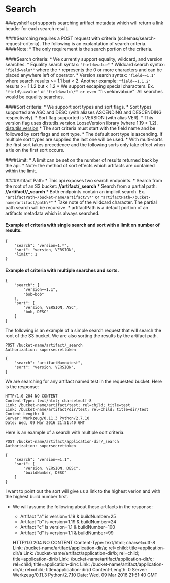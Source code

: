 Search
======

###pyshelf api supports searching artifact metadata which will return a link header for each search result.

####Searching requires a POST request with criteria (schemas/search-request-criteria). The following is an explantation of search criteria.
####Note:
    * The only requirement is the search portion of the criteria.

####Search criteria:
    * We currently support equality, wildcard, and version searches.
    * Equality search syntax: `"field=value"`
    * Wildcard search syntax: `"field=valu*"` where the `*` represents the 0 or more characters and can be placed anywhere left of operator.
    * Version search syntax: `"field~=1.1"` where search results >= 1.1 but < 2. Another example: `"field~=1.1.2"` results >= 1.1.2 but < 1.2
    * We support escaping special characters. Ex. `"field\~=value"` or `"field=valu\*" or even `"fi\~\=eld=val\=ue"` All searches would be equality searches.

####Sort criteria:
    * We support sort types and sort flags.
    * Sort types supported are ASC and DESC (with aliases ASCENDING and DESCENDING respectively).
    * Sort flag supported is VERSION (with alias VER).
    * This version flag uses distutils.version.LooseVersion library (where 1.19 > 1.2). [distutils.version](https://docs.python.org/2/distutils/apiref.html#module-distutils.version)
    * The sort criteria must start with the field name and be followed by sort flags and sort type.
    * The default sort type is ascending. If multiple sort types are supplied the last one will be used.
    * With multi-sorts the first sort takes precedence and the following sorts only take effect when a tie on the first sort occurs.

####Limit:
    * A limit can be set on the number of results returned back by the api.
    * Note: the method of sort effects which artifacts are contained within the limit.

####Artifact Path:
    * This api exposes two search endpoints.
        * Search from the root of an S3 bucket:  **/<bucket-name>/artifact/\_search**
        * Search from a partial path: **/<bucket-name>/artifact/<path>/\_search**
    * Both endpoints contain an implicit search. Ex. `"artifactPath=/bucket-name/artifact/\*"` or `"artifactPath=/bucket-name/artifact/path\*"`
        * Take note of the wildcard character. The partial path search will be recursive.
    * artifactPath is a default portion of an artifacts metadata which is always searched.

#### Example of criteria with single search and sort with a limit on number of results.

    {
        "search": "version=1.*",
        "sort": "version, VERSION",
        "limit": 1
    }

#### Example of criteria with multiple searches and sorts.
    {
        "search": [
            "version~=1.1",
            "bob=bob"
        ],
        "sort": [
            "version, VERSION, ASC",
            "bob, DESC"
        ]
    }


The following is an example of a simple search request that will search the root of the S3 bucket. We are also sorting the results by the artifact path.

    POST /bucket-name/artifact/_search
    Authorization: supersecrettoken

    {
        "search": "artifactName=test",
        "sort": "version, VERSION",
    }

We are searching for any artifact named test in the requested bucket. Here is the response:

    HTTP/1.0 204 NO CONTENT
    Content-Type: text/html; charset=utf-8
    Link: /bucket-name/artifact/test; rel=child; title=test
    Link: /bucket-name/artifact/dir/test; rel=child; title=dir/test
    Content-Length: 0
    Server: Werkzeug/0.11.3 Python/2.7.10
    Date: Wed, 09 Mar 2016 21:51:40 GMT

Here is an example of a search with multiple sort criteria.

    POST /bucket-name/artifact/application-dir/_search
    Authorization: supersecrettoken

    {
        "search": "version~=1.1",
        "sort": [
            "version, VERSION, DESC",
            "buildNumber, DESC"
        ]
    }

I want to point out the sort will give us a link to the highest verion and with the highest build number first.
* We will assume the following about these artifacts in the response:
    * Artifact "a" is version=1.19 & buildNumber=25
    * Artifact "b" is version=1.19 & buildNumber=24
    * Artifact "c" is version=1.1 & buildNumber=100
    * Artifact "d" is version=1.1 & buildNumber=99

    HTTP/1.0 204 NO CONTENT
    Content-Type: text/html; charset=utf-8
    Link: /bucket-name/artifact/application-dir/a; rel=child; title=application-dir/a
    Link: /bucket-name/artifact/application-dir/b; rel=child; title=application-dir/b
    Link: /bucket-name/artifact/application-dir/c; rel=child; title=application-dir/c
    Link: /bucket-name/artifact/application-dir/d; rel=child; title=application-dir/d
    Content-Length: 0
    Server: Werkzeug/0.11.3 Python/2.7.10
    Date: Wed, 09 Mar 2016 21:51:40 GMT
